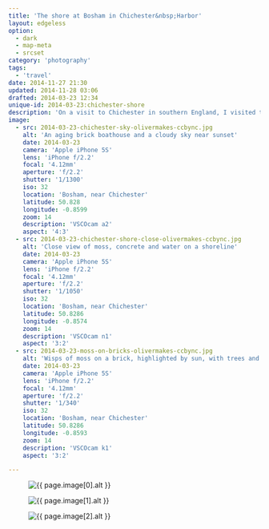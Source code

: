 ```yaml
---
title: 'The shore at Bosham in Chichester&nbsp;Harbor'
layout: edgeless
option:
  - dark
  - map-meta
  - srcset
category: 'photography'
tags:
  - 'travel'
date: 2014-11-27 21:30
updated: 2014-11-28 03:06
drafted: 2014-03-23 12:34
unique-id: 2014-03-23:chichester-shore
description: 'On a visit to Chichester in southern England, I visited the waterside at Bosham.'
image:
  - src: 2014-03-23-chichester-sky-olivermakes-ccbync.jpg
    alt: 'An aging brick boathouse and a cloudy sky near sunset'
    date: 2014-03-23
    camera: 'Apple iPhone 5S'
    lens: 'iPhone f/2.2'
    focal: '4.12mm'
    aperture: 'f/2.2'
    shutter: '1/1300'
    iso: 32
    location: 'Bosham, near Chichester'
    latitude: 50.828
    longitude: -0.8599
    zoom: 14
    description: 'VSCOcam a2'
    aspect: '4:3'
  - src: 2014-03-23-chichester-shore-close-olivermakes-ccbync.jpg
    alt: 'Close view of moss, concrete and water on a shoreline'
    date: 2014-03-23
    camera: 'Apple iPhone 5S'
    lens: 'iPhone f/2.2'
    focal: '4.12mm'
    aperture: 'f/2.2'
    shutter: '1/1050'
    iso: 32
    location: 'Bosham, near Chichester'
    latitude: 50.8286
    longitude: -0.8574
    zoom: 14
    description: 'VSCOcam n1'
    aspect: '3:2'
  - src: 2014-03-23-moss-on-bricks-olivermakes-ccbync.jpg
    alt: 'Wisps of moss on a brick, highlighted by sun, with trees and sky far in the background'
    date: 2014-03-23
    camera: 'Apple iPhone 5S'
    lens: 'iPhone f/2.2'
    focal: '4.12mm'
    aperture: 'f/2.2'
    shutter: '1/340'
    iso: 32
    location: 'Bosham, near Chichester'
    latitude: 50.8286
    longitude: -0.8593
    zoom: 14
    description: 'VSCOcam k1'
    aspect: '3:2'

---
```


<figure class="image--wide">
  <img
    src="{{ site.image-url }}/{{ page.image[0].src }}"
    sizes="{{ site.wide-sizes }}"
    srcset="{% for srcset1440 in site.srcset1440 %}{{ site.image-url }}/{{ site.srcset1440[forloop.index0] }}/{{ page.image[0].src }} {{ site.srcset1440[forloop.index0] }}w{% if forloop.last == false %}, {% endif %}{% endfor %}"
    alt="{{ page.image[0].alt }}">
</figure>

<div class="grid grid--wide">
<figure class="grid-figure">
  <img
    src="{{ site.image-url }}/{{ page.image[1].src }}"
    sizes="{{ site.grid2-sizes }}"
    srcset="{% for srcset1080 in site.srcset1080 %}{{ site.image-url }}/{{ site.srcset1080[forloop.index0] }}/{{ page.image[1].src }} {{ site.srcset1080[forloop.index0] }}w{% if forloop.last == false %}, {% endif %}{% endfor %}"
    alt="{{ page.image[1].alt }}">
</figure>
<figure class="grid-figure">
  <img
    src="{{ site.image-url }}/{{ page.image[2].src }}"
    sizes="{{ site.grid2-sizes }}"
    srcset="{% for srcset1080 in site.srcset1080 %}{{ site.image-url }}/{{ site.srcset1080[forloop.index0] }}/{{ page.image[2].src }} {{ site.srcset1080[forloop.index0] }}w{% if forloop.last == false %}, {% endif %}{% endfor %}"
    alt="{{ page.image[2].alt }}">
</figure>
</section>
